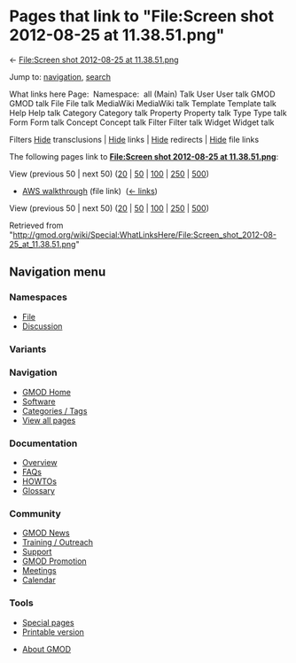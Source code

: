 <div id="mw-page-base" class="noprint">

</div>

<div id="mw-head-base" class="noprint">

</div>

<div id="content" class="mw-body" role="main">

<span id="top"></span>

<div id="mw-js-message" style="display:none;">

</div>



# <span dir="auto">Pages that link to "File:Screen shot 2012-08-25 at 11.38.51.png"</span>

<div id="bodyContent">

<div id="contentSub">

← [File:Screen shot 2012-08-25 at
11.38.51.png](/wiki/File:Screen_shot_2012-08-25_at_11.38.51.png "File:Screen shot 2012-08-25 at 11.38.51.png")

</div>

<div id="jump-to-nav" class="mw-jump">

Jump to: [navigation](#mw-navigation), [search](#p-search)

</div>

<div id="mw-content-text">

What links here Page:  Namespace:  all (Main) Talk User User talk GMOD
GMOD talk File File talk MediaWiki MediaWiki talk Template Template talk
Help Help talk Category Category talk Property Property talk Type Type
talk Form Form talk Concept Concept talk Filter Filter talk Widget
Widget talk

Filters
[Hide](/mediawiki/index.php?title=Special:WhatLinksHere/File:Screen_shot_2012-08-25_at_11.38.51.png&hidetrans=1 "Special:WhatLinksHere/File:Screen shot 2012-08-25 at 11.38.51.png")
transclusions \|
[Hide](/mediawiki/index.php?title=Special:WhatLinksHere/File:Screen_shot_2012-08-25_at_11.38.51.png&hidelinks=1 "Special:WhatLinksHere/File:Screen shot 2012-08-25 at 11.38.51.png")
links \|
[Hide](/mediawiki/index.php?title=Special:WhatLinksHere/File:Screen_shot_2012-08-25_at_11.38.51.png&hideredirs=1 "Special:WhatLinksHere/File:Screen shot 2012-08-25 at 11.38.51.png")
redirects \|
[Hide](/mediawiki/index.php?title=Special:WhatLinksHere/File:Screen_shot_2012-08-25_at_11.38.51.png&hideimages=1 "Special:WhatLinksHere/File:Screen shot 2012-08-25 at 11.38.51.png")
file links

The following pages link to **[File:Screen shot 2012-08-25 at
11.38.51.png](/wiki/File:Screen_shot_2012-08-25_at_11.38.51.png "File:Screen shot 2012-08-25 at 11.38.51.png")**:

View (previous 50 \| next 50)
([20](/mediawiki/index.php?title=Special:WhatLinksHere/File:Screen_shot_2012-08-25_at_11.38.51.png&limit=20 "Special:WhatLinksHere/File:Screen shot 2012-08-25 at 11.38.51.png")
\|
[50](/mediawiki/index.php?title=Special:WhatLinksHere/File:Screen_shot_2012-08-25_at_11.38.51.png&limit=50 "Special:WhatLinksHere/File:Screen shot 2012-08-25 at 11.38.51.png")
\|
[100](/mediawiki/index.php?title=Special:WhatLinksHere/File:Screen_shot_2012-08-25_at_11.38.51.png&limit=100 "Special:WhatLinksHere/File:Screen shot 2012-08-25 at 11.38.51.png")
\|
[250](/mediawiki/index.php?title=Special:WhatLinksHere/File:Screen_shot_2012-08-25_at_11.38.51.png&limit=250 "Special:WhatLinksHere/File:Screen shot 2012-08-25 at 11.38.51.png")
\|
[500](/mediawiki/index.php?title=Special:WhatLinksHere/File:Screen_shot_2012-08-25_at_11.38.51.png&limit=500 "Special:WhatLinksHere/File:Screen shot 2012-08-25 at 11.38.51.png"))

- [AWS walkthrough](/wiki/AWS_walkthrough "AWS walkthrough") (file link)
  ‎ <span class="mw-whatlinkshere-tools">([←
  links](/mediawiki/index.php?title=Special:WhatLinksHere&target=AWS+walkthrough "Special:WhatLinksHere"))</span>

View (previous 50 \| next 50)
([20](/mediawiki/index.php?title=Special:WhatLinksHere/File:Screen_shot_2012-08-25_at_11.38.51.png&limit=20 "Special:WhatLinksHere/File:Screen shot 2012-08-25 at 11.38.51.png")
\|
[50](/mediawiki/index.php?title=Special:WhatLinksHere/File:Screen_shot_2012-08-25_at_11.38.51.png&limit=50 "Special:WhatLinksHere/File:Screen shot 2012-08-25 at 11.38.51.png")
\|
[100](/mediawiki/index.php?title=Special:WhatLinksHere/File:Screen_shot_2012-08-25_at_11.38.51.png&limit=100 "Special:WhatLinksHere/File:Screen shot 2012-08-25 at 11.38.51.png")
\|
[250](/mediawiki/index.php?title=Special:WhatLinksHere/File:Screen_shot_2012-08-25_at_11.38.51.png&limit=250 "Special:WhatLinksHere/File:Screen shot 2012-08-25 at 11.38.51.png")
\|
[500](/mediawiki/index.php?title=Special:WhatLinksHere/File:Screen_shot_2012-08-25_at_11.38.51.png&limit=500 "Special:WhatLinksHere/File:Screen shot 2012-08-25 at 11.38.51.png"))

</div>

<div class="printfooter">

Retrieved from
"<http://gmod.org/wiki/Special:WhatLinksHere/File:Screen_shot_2012-08-25_at_11.38.51.png>"

</div>

<div id="catlinks" class="catlinks catlinks-allhidden">

</div>

<div class="visualClear">

</div>

</div>

</div>

<div id="mw-navigation">

## Navigation menu

<div id="mw-head">



<div id="left-navigation">

<div id="p-namespaces" class="vectorTabs" role="navigation"
aria-labelledby="p-namespaces-label">

### Namespaces

- <span id="ca-nstab-image"><a href="/wiki/File:Screen_shot_2012-08-25_at_11.38.51.png"
  accesskey="c" title="View the file page [c]">File</a></span>
- <span id="ca-talk"><a
  href="/mediawiki/index.php?title=File_talk:Screen_shot_2012-08-25_at_11.38.51.png&amp;action=edit&amp;redlink=1"
  accesskey="t"
  title="Discussion about the content page [t]">Discussion</a></span>

</div>

<div id="p-variants" class="vectorMenu emptyPortlet" role="navigation"
aria-labelledby="p-variants-label">

### 

### Variants[](#)

<div class="menu">

</div>

</div>

</div>

<div id="right-navigation">





</div>



</div>

</div>

</div>

<div id="mw-panel">

<div id="p-logo" role="banner">

<a href="/wiki/Main_Page"
style="background-image: url(http://gmod.org/images/GMOD-cogs.png);"
title="Visit the main page"></a>

</div>

<div id="p-Navigation" class="portal" role="navigation"
aria-labelledby="p-Navigation-label">

### Navigation

<div class="body">

- <span id="n-GMOD-Home">[GMOD Home](/wiki/Main_Page)</span>
- <span id="n-Software">[Software](/wiki/GMOD_Components)</span>
- <span id="n-Categories-.2F-Tags">[Categories /
  Tags](/wiki/Categories)</span>
- <span id="n-View-all-pages">[View all
  pages](/wiki/Special:AllPages)</span>

</div>

</div>

<div id="p-Documentation" class="portal" role="navigation"
aria-labelledby="p-Documentation-label">

### Documentation

<div class="body">

- <span id="n-Overview">[Overview](/wiki/Overview)</span>
- <span id="n-FAQs">[FAQs](/wiki/Category:FAQ)</span>
- <span id="n-HOWTOs">[HOWTOs](/wiki/Category:HOWTO)</span>
- <span id="n-Glossary">[Glossary](/wiki/Glossary)</span>

</div>

</div>

<div id="p-Community" class="portal" role="navigation"
aria-labelledby="p-Community-label">

### Community

<div class="body">

- <span id="n-GMOD-News">[GMOD News](/wiki/GMOD_News)</span>
- <span id="n-Training-.2F-Outreach">[Training /
  Outreach](/wiki/Training_and_Outreach)</span>
- <span id="n-Support">[Support](/wiki/Support)</span>
- <span id="n-GMOD-Promotion">[GMOD
  Promotion](/wiki/GMOD_Promotion)</span>
- <span id="n-Meetings">[Meetings](/wiki/Meetings)</span>
- <span id="n-Calendar">[Calendar](/wiki/Calendar)</span>

</div>

</div>

<div id="p-tb" class="portal" role="navigation"
aria-labelledby="p-tb-label">

### Tools

<div class="body">

- <span id="t-specialpages"><a href="/wiki/Special:SpecialPages" accesskey="q"
  title="A list of all special pages [q]">Special pages</a></span>
- <span id="t-print"><a
  href="/mediawiki/index.php?title=Special:WhatLinksHere/File:Screen_shot_2012-08-25_at_11.38.51.png&amp;printable=yes"
  rel="alternate" accesskey="p"
  title="Printable version of this page [p]">Printable version</a></span>

</div>

</div>

</div>

</div>

<div id="footer" role="contentinfo">

- <span id="footer-places-about">[About
  GMOD](/wiki/GMOD:About "GMOD:About")</span>

<!-- -->






</div>

